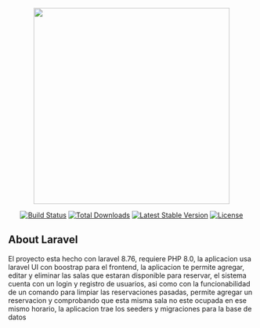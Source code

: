 <p align="center"><a href="https://laravel.com" target="_blank"><img src="https://raw.githubusercontent.com/laravel/art/master/logo-lockup/5%20SVG/2%20CMYK/1%20Full%20Color/laravel-logolockup-cmyk-red.svg" width="400"></a></p>

<p align="center">
<a href="https://travis-ci.org/laravel/framework"><img src="https://travis-ci.org/laravel/framework.svg" alt="Build Status"></a>
<a href="https://packagist.org/packages/laravel/framework"><img src="https://img.shields.io/packagist/dt/laravel/framework" alt="Total Downloads"></a>
<a href="https://packagist.org/packages/laravel/framework"><img src="https://img.shields.io/packagist/v/laravel/framework" alt="Latest Stable Version"></a>
<a href="https://packagist.org/packages/laravel/framework"><img src="https://img.shields.io/packagist/l/laravel/framework" alt="License"></a>
</p>

## About Laravel

El proyecto esta hecho con laravel 8.76, requiere PHP 8.0, la aplicacion usa laravel UI con boostrap para el frontend, la aplicacion te permite agregar, editar y eliminar las salas que estaran disponible para reservar, el sistema cuenta con un login y registro de usuarios, asi como con la funcionabilidad de un comando para limpiar las reservaciones pasadas, permite agregar un reservacion y comprobando que esta misma sala no este ocupada en ese mismo horario, la aplicacion trae los seeders y migraciones para la base de datos

